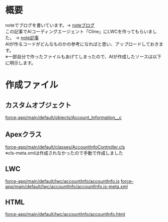 # 概要
noteでブログを書いています。→ [noteブログ](https://note.com/yumiko_otsuka)
<bR>この記事でAIコーディングエージェント「Cline」にLWCを作ってもらいました。 → [note記事](https://note.com/yumiko_otsuka/n/n6aa5566826a3)
<bR>AIが作るコードがどんなものかの参考になればと思い、アップロードしておきます。
<bR>※一部自分で作ったファイルもあげてしまったので、AIが作成したソースは以下に明示します。
 
# 作成ファイル

## カスタムオブジェクト
[force-app/main/default/objects/Account_Information__c](https://github.com/YumikoOtsuka/AccountInfo/tree/main/force-app/main/default/objects/Account_Information__c)

## Apexクラス
[force-app/main/default/classes/AccountInfoController.cls](https://github.com/YumikoOtsuka/AccountInfo/blob/main/force-app/main/default/classes/AccountInfoController.cls)
<bR>※cls-meta.xmlは作成されなかったので手動で作成しました

## LWC
[force-app/main/default/lwc/accountInfo/accountInfo.js](https://github.com/YumikoOtsuka/AccountInfo/blob/main/force-app/main/default/lwc/accountInfo/accountInfo.js)
[force-app/main/default/lwc/accountInfo/accountInfo.js-meta.xml](https://github.com/YumikoOtsuka/AccountInfo/blob/main/force-app/main/default/lwc/accountInfo/accountInfo.js-meta.xml)

## HTML
[force-app/main/default/lwc/accountInfo/accountInfo.html](https://github.com/YumikoOtsuka/AccountInfo/blob/main/force-app/main/default/lwc/accountInfo/accountInfo.html)

